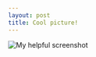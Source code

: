 ```yaml
---
layout: post
title: Cool picture!
---
```



![My helpful screenshot](/images/_q5h19c-vwu-fineas-anton.jpg)

